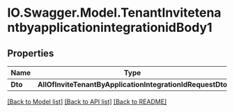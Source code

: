 # IO.Swagger.Model.TenantInvitetenantbyapplicationintegrationidBody1
## Properties

Name | Type | Description | Notes
------------ | ------------- | ------------- | -------------
**Dto** | **AllOfInviteTenantByApplicationIntegrationIdRequestDto** |  | [optional] 

[[Back to Model list]](../README.md#documentation-for-models) [[Back to API list]](../README.md#documentation-for-api-endpoints) [[Back to README]](../README.md)

